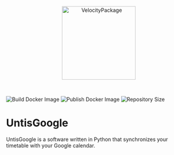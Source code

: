 <br>

<p align="center">
    <img width="200" src="https://avatars.githubusercontent.com/u/109356998?s=200" alt="VelocityPackage">
</p>

<br>

![Build Docker Image](https://img.shields.io/github/actions/workflow/status/VelocityPackage/UntisGoogle/docker-image.yml?style=flat-square)
![Publish Docker Image](https://img.shields.io/github/actions/workflow/status/VelocityPackage/UntisGoogle/docker-publish.yml?label=publish&style=flat-square)
![Repository Size](https://img.shields.io/github/repo-size/VelocityPackage/UntisGoogle?style=flat-square)



# UntisGoogle
UntisGoogle is a software written in Python that synchronizes your timetable with your Google calendar.
